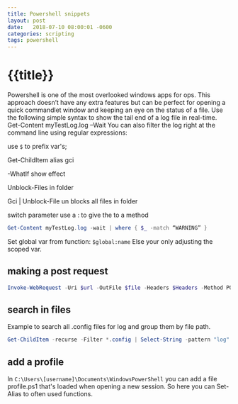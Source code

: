 ```yaml
---
title: Powershell snippets
layout: post
date:   2018-07-10 08:00:01 -0600
categories: scripting
tags: powershell
---
```

# {{title}}

Powershell is one of the most overlooked windows apps for ops. This approach doesn’t have any extra features but can be perfect for opening a quick commandlet window and keeping an eye on the status of a file.
Use the following simple syntax to show the tail end of a log file in real-time.
Get-Content myTestLog.log –Wait
You can also filter the log right at the command line using regular expressions:

use `$` to prefix var's;

Get-ChildItem alias gci

-WhatIf show effect

Unblock-Files in folder 

Gci | Unblock-File un blocks all files in folder

switch parameter use a : to give the to a method

```powershell
Get-Content myTestLog.log -wait | where { $_ -match “WARNING” }
```

Set global var from function:
`$global:name`
Else your only adjusting the scoped var.

## making a post request

```powershell
Invoke-WebRequest -Uri $url -OutFile $file -Headers $Headers -Method POST -Body $body 
```

## search in files

Example to search all .config files for log and group them by file path.

```powershell
Get-ChildItem -recurse -Filter *.config | Select-String -pattern "log" | group path | select Path
```

## add a profile

In `C:\Users\[username]\Documents\WindowsPowerShell` you can add a file profile.ps1 that's loaded when opening a new session.
So here you can Set-Alias to often used functions.